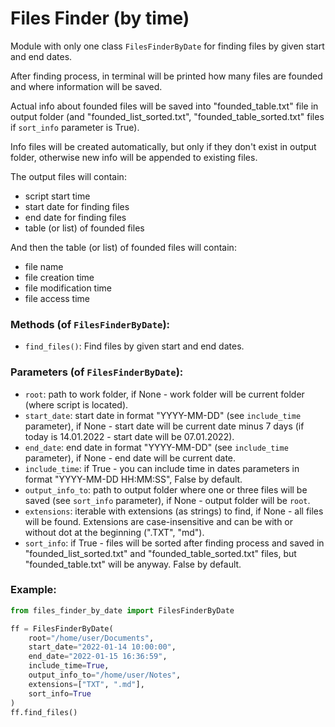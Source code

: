 # Files Finder (by time)
Module with only one class `FilesFinderByDate` for finding files by given start and end dates.

After finding process, in terminal will be printed how many files are founded and where information will be saved.

Actual info about founded files will be saved into "founded_table.txt" file in output folder
(and "founded_list_sorted.txt", "founded_table_sorted.txt" files if `sort_info` parameter is True).

Info files will be created automatically, but only if they don't exist in output folder,
otherwise new info will be appended to existing files.

The output files will contain:
- script start time
- start date for finding files
- end date for finding files
- table (or list) of founded files

And then the table (or list) of founded files will contain:
- file name
- file creation time
- file modification time
- file access time

### Methods (of `FilesFinderByDate`):

- `find_files()`: Find files by given start and end dates.

### Parameters (of `FilesFinderByDate`):

- `root`: path to work folder, if None - work folder will be current folder (where script is located).
- `start_date`: start date in format "YYYY-MM-DD" (see `include_time` parameter),
if None - start date will be current date minus 7 days
(if today is 14.01.2022 - start date will be 07.01.2022).
- `end_date`: end date in format "YYYY-MM-DD" (see `include_time` parameter),
if None - end date will be current date.
- `include_time`: if True - you can include time in dates parameters in format
"YYYY-MM-DD HH:MM:SS", False by default.
- `output_info_to`: path to output folder where one or three files will be saved
(see `sort_info` parameter), if None - output folder will be `root`.
- `extensions`: iterable with extensions (as strings) to find, if None - all files will be found.
Extensions are case-insensitive and can be with or without dot at the beginning (".TXT", "md").
- `sort_info`: if True - files will be sorted after finding process and saved in
"founded_list_sorted.txt" and "founded_table_sorted.txt" files,
but "founded_table.txt" will be anyway. False by default.

### Example:
```python
from files_finder_by_date import FilesFinderByDate

ff = FilesFinderByDate(
    root="/home/user/Documents",
    start_date="2022-01-14 10:00:00",
    end_date="2022-01-15 16:36:59",
    include_time=True,
    output_info_to="/home/user/Notes",
    extensions=["TXT", ".md"],
    sort_info=True
)
ff.find_files()
```